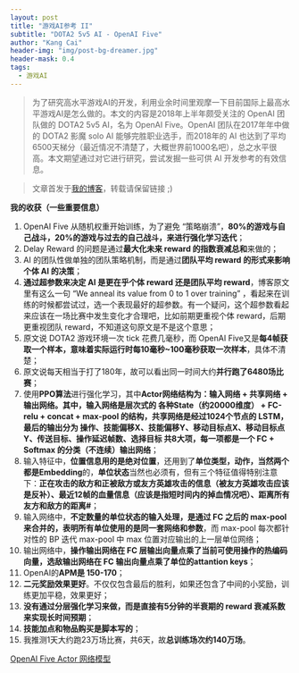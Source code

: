 ```yaml
---
layout: post
title: "游戏AI参考 II"
subtitle: "DOTA2 5v5 AI - OpenAI Five"
author: "Kang Cai"
header-img: "img/post-bg-dreamer.jpg"
header-mask: 0.4
tags:
  - 游戏AI
---
```


> 为了研究高水平游戏AI的开发，利用业余时间里观摩一下目前国际上最高水平游戏AI是怎么做的。本文的内容是2018年上半年颇受关注的 OpenAI 团队做的 DOTA2 5v5 AI，名为 OpenAI Five。OpenAI 团队在2017年年中做的 DOTA2 影魔 solo AI 能够完胜职业选手，而2018年的 AI 也达到了平均6500天梯分（最近情况不清楚了，大概世界前1000名吧），总之水平很高。本文期望通过对它进行研究，尝试发掘一些可供 AI 开发参考的有效信息。

> 文章首发于[我的博客](https://kangcai.github.io/)，转载请保留链接 ;)

**我的收获（一些重要信息）**

1. OpenAI Five 从随机权重开始训练，为了避免 “策略崩溃”，**80%的游戏与自己战斗，20%的游戏与过去的自己战斗，来进行强化学习迭代**；
2. Delay Reward 的问题是通过**最大化未来 reward 的指数衰减总和**来做的；
3. AI 的团队性做单独的团队策略机制，而是通过**团队平均 reward 的形式来影响个体 AI 的决策**；
4. **通过超参数来决定 AI 是更在乎个体 reward 还是团队平均 reward**，博客原文里有这么一句 “We anneal its value from 0 to 1 over training” ，看起来在训练的时候都尝试过，选一个表现最好的超参数。有一个疑问，这个超参数看起来应该在一场比赛中发生变化才合理吧，比如前期更重视个体 reward，后期更重视团队 reward，不知道这句原文是不是这个意思；
5. 原文说 DOTA2 游戏环境一次 tick 花费几毫秒，而 OpenAI Five又是**每4帧获取一个样本，意味着实际运行时每10毫秒~100毫秒获取一次样本**，具体不清楚；
6. 原文说每天相当于打了180年，故可以看出同一时间大约**并行跑了6480场比赛**；
7. 使用**PPO算法**进行强化学习，其中**Actor网络结构为：输入网络 + 共享网络 + 输出网络。其中，输入网络是层次式的 各种State（约20000维度） + FC-relu + concat + max-pool 的结构，共享网络是经过1024个节点的 LSTM，最后的输出分为 操作、技能偏移X、技能偏移Y、移动目标点X、移动目标点Y、传送目标、操作延迟帧数、选择目标 共8大项，每一项都是一个 FC + Softmax 的分类（不连续）输出网络**；
8. 输入特征中，**位置信息用的是绝对位置**，还用到了**单位类型，动作，当然两个都是Embedding**的，**单位状态**当然也必须有，但有三个特征值得特别注意下：**正在攻击的敌方和正被敌方或友方英雄攻击的信息（被友方英雄攻击应该是反补）、最近12帧的血量信息（应该是指短时间内的掉血情况吧）、距离所有友方和敌方的距离#**；
9. 输入网络中，**不定数量的单位状态的输入处理，是通过 FC 之后的 max-pool 来合并的，表明所有单位使用的是同一套网络和参数**，而 max-pool 每次都针对性的 BP 迭代 max-pool 中 max 位置对应输出的上一层单位网络；
10. 输出网络中，**操作输出网络在 FC 层输出向量点乘了当前可使用操作的热编码向量，选敌输出网络在 FC 输出向量点乘了单位的attantion keys**；
11. OpenAI的**APM是 150-170**；
12. **二元奖励效果更好**。不仅仅包含最后的胜利，如果还包含了中间的小奖励，训练更加平稳，效果更好；
13. **没有通过分层强化学习来做，而是直接有5分钟的半衰期的 reward 衰减系数来实现长时间预期**；
14. **技能加点和物品购买是脚本写的**；
15. 我推测1天大约跑23万场比赛，共6天，故**总训练场次约140万场**。

[OpenAI Five Actor 网络模型](https://kangcai.github.io/img/in-post/post-ml/OpenAI_Five_Model.jpg)